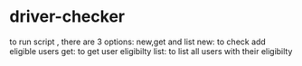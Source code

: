 # driver-checker
to run script , there are 3 options: new,get and list 
new: to check add eligible users 
get: to get user eligibilty
list: to list all users with their eligibilty 